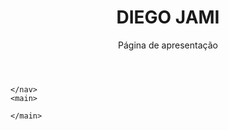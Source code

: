 <!DOCTYPE html>
<html lang="pt-br">
<head>
    <meta charset="UTF-8">
    <meta http-equiv="X-UA-Compatible" content="IE=edge">
    <meta name="viewport" content="width=device-width, initial-scale=1.0">
    <title>Repositório de Diego Jami</title>
    <link rel="shortcut icon" href="favicon.ico" type="image/x-icon">
</head>
<body>
    <header>
        <h1>DIEGO JAMI</h1>
        <p>Página de apresentação</p>
    </header>
    <nav>

    </nav>
    <main>

    </main>
</body>
</html>

<!--### Olá! Eu sou Diego Jami e esse é o meu repositório! 😉

<!--
**rotineiro/rotineiro** is a ✨ _special_ ✨ repository because its `README.md` (this file) appears on your GitHub profile.

Here are some ideas to get you started:

- 🔭 I’m currently working on ...
- 🌱 I’m currently learning ...
- 👯 I’m looking to collaborate on ...
- 🤔 I’m looking for help with ...
- 💬 Ask me about ...
- 📫 How to reach me: ...
- 😄 Pronouns: ...
- ⚡ Fun fact: ...
-->
